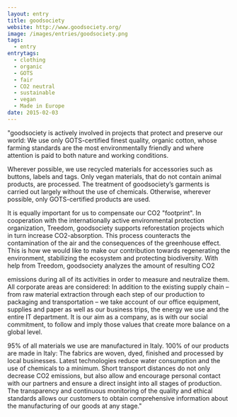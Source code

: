 ```yaml
---
layout: entry
title: goodsociety
website: http://www.goodsociety.org/
image: /images/entries/goodsociety.png
tags:
  - entry
entrytags:
  - clothing
  - organic
  - GOTS
  - fair
  - CO2 neutral
  - sustainable
  - vegan
  - Made in Europe
date: 2015-02-03
---
```


"goodsociety is actively involved in projects that protect and preserve our world: We use only GOTS-certified finest quality, organic cotton, whose farming standards are the most environmentally friendly and where attention is paid to both nature and working conditions.

Wherever possible, we use recycled materials for accessories such as buttons, labels and tags. Only vegan materials, that do not contain animal products, are processed. The treatment of goodsociety’s garments is carried out largely without the use of chemicals. Otherwise, wherever possible, only GOTS-certified products are used.

It is equally important for us to compensate our CO2 "footprint". In cooperation with the internationally active environmental protection organization, Treedom, goodsociety supports reforestation projects which in turn increase CO2-absorption. This process counteracts the contamination of the air and the consequences of the greenhouse effect. This is how we would like to make our contribution towards regenerating the environment, stabilizing the ecosystem and protecting biodiversity. With help from Treedom, goodsociety analyzes the amount of resulting CO2

emissions during all of its activities in order to measure and neutralize them.
All corporate areas are considered: In addition to the existing supply chain – from raw material extraction through each step of our production to packaging and transportation – we take account of our office equipment, supplies and paper as well as our business trips, the energy we use and the entire IT department. It is our aim as a company, as is with our social commitment, to follow and imply those values that create more balance on a global level.

95% of all materials we use are manufactured in Italy. 100% of our products are made in Italy: The fabrics are woven, dyed, finished and processed by local businesses. Latest technologies reduce water consumption and the use of chemicals to a minimum. Short transport distances do not only decrease CO2 emissions, but also allow and encourage personal contact with our partners and ensure a direct insight into all stages of production. The transparency and continuous monitoring of the quality and ethical standards allows our customers to obtain comprehensive information about the manufacturing of our goods at any stage."
